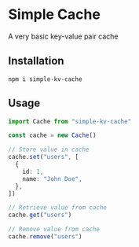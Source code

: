 # Simple Cache

A very basic key-value pair cache

## Installation

```
npm i simple-kv-cache
```

## Usage

```ts
import Cache from "simple-kv-cache"

const cache = new Cache()

// Store value in cache
cache.set("users", [
  {
    id: 1,
    name: "John Doe",
  },
])

// Retrieve value from cache
cache.get("users")

// Remove value from cache
cache.remove("users")
```
